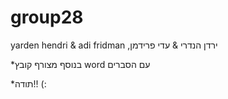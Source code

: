 # group28
yarden hendri & adi fridman ,ירדן הנדרי & עדי פרידמן



*בנוסף מצורף קובץ word עם הסברים

*תודה!! (:
